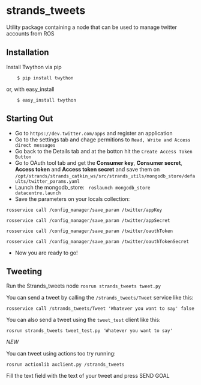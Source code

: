 strands_tweets
==============

Utility package containing a node that can be used to manage twitter accounts from ROS


## Installation

Install Twython via pip

```
    $ pip install twython
```

or, with easy_install

```
    $ easy_install twython
```

## Starting Out


  * Go to ` https://dev.twitter.com/apps ` and register an application
  * Go to the settings tab and chage permitions to ` Read, Write and Access direct messages `
  * Go back to the Details tab and at the botton hit the ` Create Access Token Button `
  * Go to OAuth tool tab and get the <strong>Consumer key</strong>, <strong>Consumer secret</strong>, <strong>Access token</strong> and <strong>Access token secret</strong> and save them on `/opt/strands/strands_catkin_ws/src/strands_utils/mongodb_store/defaults/twitter_params.yaml`
  * Launch the mongodb_store: 
  ``` roslaunch mongodb_store datacentre.launch```
  * Save the parameters on your locals collection:

  ```rosservice call /config_manager/save_param /twitter/appKey```

  ```rosservice call /config_manager/save_param /twitter/appSecret```

  ```rosservice call /config_manager/save_param /twitter/oauthToken```

  ```rosservice call /config_manager/save_param /twitter/oauthTokenSecret```
  * Now you are ready to go!

## Tweeting

Run the Strands_tweets node
```rosrun strands_tweets tweet.py```

You can send a tweet by calling the `/strands_tweets/Tweet` service like this:

```rosservice call /strands_tweets/Tweet 'Whatever you want to say' false```

You can also send a tweet using the `tweet_test` client like this:

```rosrun strands_tweets tweet_test.py 'Whatever you want to say'```

*NEW*

You can tweet using actions too try running:

```rosrun actionlib axclient.py /strands_tweets```

Fill the text field with the text of your tweet and press SEND GOAL







